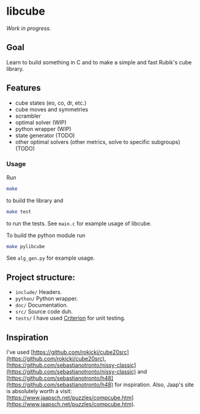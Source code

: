 # libcube

*Work in progress.*

## Goal

Learn to build something in C and to make a simple and fast Rubik's cube library.

## Features

- cube states (eo, co, dr, etc.)
- cube moves and symmetries
- scrambler
- optimal solver (WIP)
- python wrapper (WIP)
- state generator (TODO)
- other optimal solvers (other metrics, solve to specific subgroups)  (TODO)

### Usage

Run

```sh
make
```

to build the library and

```sh
make test
```
to run the tests. See `main.c` for example usage of libcube.

To build the python module run

```sh
make pylibcube
```

See `alg_gen.py` for example usage.

## Project structure:

- `include/`
    Headers.
- `python/`
    Python wrapper.
- `doc/`
    Documentation.
- `src/`
    Source code duh.
- `tests/`
    I have used [Criterion](https://github.com/Snaipe/Criterion) for unit testing.

## Inspiration

I've used [https://github.com/rokicki/cube20src](https://github.com/rokicki/cube20src),
[https://github.com/sebastianotronto/nissy-classic](https://github.com/sebastianotronto/nissy-classic)
and [https://github.com/sebastianotronto/h48](https://github.com/sebastianotronto/h48)
for inspiration.
Also, Jaap's site is absolutely worth a visit:
[https://www.jaapsch.net/puzzles/compcube.htm](https://www.jaapsch.net/puzzles/compcube.htm).
